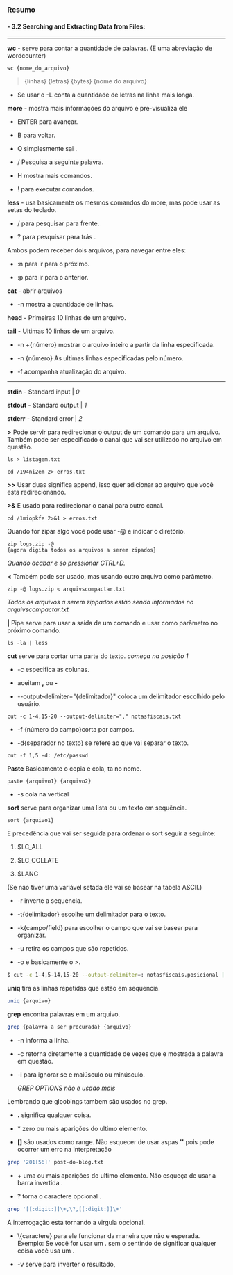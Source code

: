 ### Resumo

#### - 3.2 Searching and Extracting Data from Files:

----

**wc** - serve para contar a quantidade de palavras. (E uma abreviação de wordcounter) 

```shell
wc {nome_do_arquivo}
```

> {linhas} {letras} {bytes} {nome do arquivo}

- Se usar o -L conta a quantidade de letras na linha mais longa.

**more** - mostra mais informações do arquivo e pre-visualiza ele

- ENTER para avançar.

- B para voltar.

- Q simplesmente sai .

- / Pesquisa a seguinte palavra.

- H mostra mais comandos. 

- ! para executar comandos.

**less** - usa basicamente os mesmos comandos do more, mas pode usar as setas do teclado.

- / para pesquisar para frente.

- ? para pesquisar para trás .

Ambos podem receber dois arquivos, para navegar entre eles:

- :n para ir para o próximo.

- :p para ir para o anterior.

**cat**  - abrir arquivos

- -n mostra a quantidade de linhas.

**head** - Primeiras 10 linhas de um arquivo.

**tail** - Ultimas 10 linhas de um arquivo.

- -n +{número} mostrar o arquivo inteiro a partir da linha especificada.

- -n {número} As ultimas linhas especificadas pelo número.

- -f acompanha atualização do arquivo.

---

**stdin** - Standard input | *0*

**stdout** - Standard output | *1*

**stderr** - Standard error | *2*

**>** Pode servir para redirecionar o output de um comando para um arquivo. Também pode ser especificado o canal que vai ser utilizado no arquivo em questão.

```shell
ls > listagem.txt
```

```shell
cd /194ni2em 2> erros.txt
```

**>>** Usar duas significa append, isso quer adicionar ao arquivo que você esta redirecionando. 

**>&** E usado para redirecionar o canal para outro canal.

```shell
cd /1miopkfe 2>&1 > erros.txt
```

Quando for zipar algo você pode usar -@ e indicar o diretório.

```shell
zip logs.zip -@
{agora digita todos os arquivos a serem zipados}
```

*Quando acabar e so pressionar CTRL+D.*

**<** Também pode ser usado, mas usando outro arquivo como parâmetro.

```shell
zip -@ logs.zip < arquivscompactar.txt
```

*Todos os arquivos a serem zippados estão sendo informados no arquivscompactar.txt*

**|** Pipe serve para usar a saída de um comando e usar como parâmetro no próximo comando.

```shell
ls -la | less
```

**cut** serve para cortar uma parte do texto. *começa na posição 1*

- -c especifica as colunas.

- aceitam  **,** ou **-** 

- --output-delimiter="{delimitador}" coloca um delimitador escolhido pelo usuário. 

```shell
cut -c 1-4,15-20 --output-delimiter="," notasfiscais.txt
```

- -f {número do campo}corta por campos.

- -d{separador no texto} se refere ao que vai separar o texto.

```shell
cut -f 1,5 -d: /etc/passwd
```

**Paste** Basicamente o copia e cola, ta no nome. 

```shell
paste {arquivo1} {arquivo2}
```

- -s cola na vertical

**sort** serve para organizar uma lista ou um texto em sequência.

```shell
sort {arquivo1}
```

E precedência que vai ser seguida para ordenar o sort seguir a seguinte:

1. $LC_ALL

2. $LC_COLLATE

3. $LANG

(Se não tiver uma variável setada ele vai se basear na tabela ASCII.)

- -r inverte a sequencia.

- -t{delimitador} escolhe um delimitador para o texto.

- -k{campo/field} para escolher o campo que vai se basear para organizar.

- -u retira os campos que são repetidos.

- -o e basicamente o >.

```bash
$ cut -c 1-4,5-14,15-20 --output-delimiter=: notasfiscais.posicional | sort -k 2 -t: -o notasfiscais.posicional
```

**uniq** tira as linhas repetidas que estão em sequencia. 

```bash
uniq {arquivo}
```

**grep** encontra palavras em um arquivo.

```bash
grep {palavra a ser procurada} {arquivo}
```

- -n informa a linha.

- -c retorna diretamente a quantidade de vezes que e mostrada  a palavra em questão.

- -i para ignorar se e maiúsculo ou minúsculo.
  
  *GREP OPTIONS não e usado mais* 

Lembrando que gloobings tambem são usados no grep.

- **.** significa qualquer coisa.

- \* zero  ou mais aparições do ultimo elemento. 

- **[]** são usados como range. Não esquecer de usar aspas **''** pois pode ocorrer um erro na interpretação  

```bash
grep '201[56]' post-do-blog.txt
```

+ \+ uma ou mais aparições do ultimo elemento. Não esqueça de usar a barra invertida \.

+ ? torna o caractere opcional .

```bash
grep '[[:digit:]]\+,\?,[[:digit:]]\+'
```

A interrogação esta tornando a virgula opcional.



- \\{caractere} para ele funcionar da maneira que não e esperada. Exemplo: Se você for usar um . sem o sentindo de significar qualquer coisa você usa um \.

- -v serve para inverter o resultado, 
